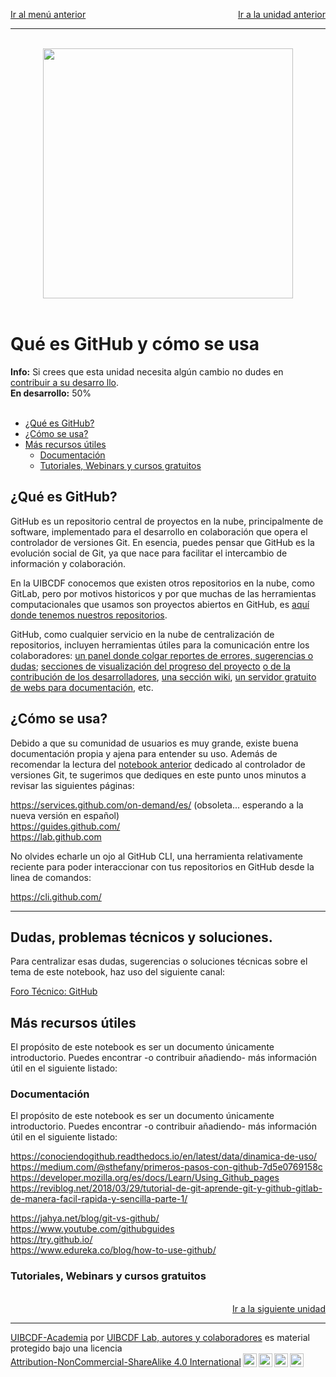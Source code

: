 <p style="text-align:left;">
   <a href="../README.md">Ir al menú anterior</a>
   <span style="float:right;">
        <a href="../Git/Git.md">Ir a la unidad anterior</a>
   </span>
</p>

-----

<br>
<center>
<img src="https://octodex.github.com/images/original.png" width="400">
</center>
<br>

# Qué es GitHub y cómo se usa

<div class="alert alert-info" role="alert">
<strong>Info:</strong> Si crees que esta unidad necesita algún cambio no dudes en <a href="../../../../UIBCDF-Academia/Como_contribuir/Como_contribuir.md" class="alert-link">contribuir a su desarro
llo</a>.
</div>

<div class="alert alert-danger" role="alert">
<strong>En desarrollo:</strong> 50% 
</div>

<br>

- [¿Qué es GitHub?](#¿Qué-es-GitHub?)
- [¿Cómo se usa?](#¿Cómo-se-usa?)
- [Más recursos útiles](#recursos)
    - [Documentación](#documentacion)
    - [Tutoriales, Webinars y cursos gratuitos](#tutoriales)


## ¿Qué es GitHub?

GitHub es un repositorio central de proyectos en la nube, principalmente de software, implementado para el desarrollo en colaboración que opera el controlador de versiones Git. En esencia, puedes pensar que GitHub es la evolución social de Git, ya que nace para facilitar el intercambio de información y colaboración.

En la UIBCDF conocemos que existen otros repositorios en la nube, como GitLab, pero por motivos historicos y por que muchas de las herramientas computacionales que usamos son proyectos abiertos en GitHub, es [aquí donde tenemos nuestros repositorios][github_uibcdf].

GitHub, como cualquier servicio en la nube de centralización de repositorios, incluyen herramientas útiles para la comunicación entre los colaboradores: [un panel donde colgar reportes de errores, sugerencias o dudas][issues_board]; [secciones de visualización del progreso del proyecto][pulse] [o de la contribución de los desarrolladores][contributors], [una sección wiki][wiki], [un servidor gratuito de webs para documentación][github_pages], etc. 

## ¿Cómo se usa?

Debido a que su comunidad de usuarios es muy grande, existe buena documentación propia y ajena para entender su uso. Además de recomendar la lectura del [notebook anterior](Git.ipynb) dedicado al controlador de versiones Git, te sugerimos que dediques en este punto unos minutos a revisar las siguientes páginas:

https://services.github.com/on-demand/es/  (obsoleta... esperando a la nueva versión en español)   
https://guides.github.com/   
https://lab.github.com    

No olvides echarle un ojo al GitHub CLI, una herramienta relativamente reciente para poder
interaccionar con tus repositorios en GitHub desde la linea de comandos:

https://cli.github.com/

---

## Dudas, problemas técnicos y soluciones. <a class="anchor" id="dudas"></a>

Para centralizar esas dudas, sugerencias o soluciones técnicas sobre el tema de este notebook, haz uso del siguiente canal:

[Foro Técnico: GitHub](https://github.com/uibcdf/Academia/issues/3)

## Más recursos útiles <a class="anchor" id="recursos"></a>

El propósito de este notebook es ser un documento únicamente introductorio. Puedes encontrar -o contribuir añadiendo- más información útil en el siguiente listado:

### Documentación <a class="anchor" id="documentacion"></a>

El propósito de este notebook es ser un documento únicamente introductorio. Puedes encontrar -o contribuir añadiendo- más información útil en el siguiente listado:

https://conociendogithub.readthedocs.io/en/latest/data/dinamica-de-uso/  
https://medium.com/@sthefany/primeros-pasos-con-github-7d5e0769158c  
https://developer.mozilla.org/es/docs/Learn/Using_Github_pages  
https://reviblog.net/2018/03/29/tutorial-de-git-aprende-git-y-github-gitlab-de-manera-facil-rapida-y-sencilla-parte-1/  

https://jahya.net/blog/git-vs-github/  
https://www.youtube.com/githubguides  
https://try.github.io/  
https://www.edureka.co/blog/how-to-use-github/  

### Tutoriales, Webinars y cursos gratuitos <a class="anchor" id="tutoriales"></a>

<br />

<div style='text-align: right;'> <a href="../Documentacion/README.md">Ir a la siguiente unidad</a> </div>

-------
<p xmlns:cc="http://creativecommons.org/ns#" xmlns:dct="http://purl.org/dc/terms/"><a property="dct:title" rel="cc:attributionURL" href="https://github.com/uibcdf/Academia">UIBCDF-Academia</a> por <a rel="cc:attributionURL dct:creator" property="cc:attributionName" href="https://github.com/uibcdf/Academia/graphs/contributors">UIBCDF Lab, autores y colaboradores</a> es material protegido bajo una licencia <a href="http://creativecommons.org/licenses/by-nc-sa/4.0/deed.es?ref=chooser-v1" target="_blank" rel="license noopener noreferrer" style="display:inline-block;">Attribution-NonCommercial-ShareAlike 4.0 International<img style="height:22px!important;margin-left:3px;vertical-align:text-bottom;" src="https://mirrors.creativecommons.org/presskit/icons/cc.svg?ref=chooser-v1"><img style="height:22px!important;margin-left:3px;vertical-align:text-bottom;" src="https://mirrors.creativecommons.org/presskit/icons/by.svg?ref=chooser-v1"><img style="height:22px!important;margin-left:3px;vertical-align:text-bottom;" src="https://mirrors.creativecommons.org/presskit/icons/nc.svg?ref=chooser-v1"><img style="height:22px!important;margin-left:3px;vertical-align:text-bottom;" src="https://mirrors.creativecommons.org/presskit/icons/sa.svg?ref=chooser-v1"></a></p>


[github_uibcdf]: https://github.com/uibcdf
[issues_board]: https://github.com/uibcdf/Academia/issues
[pulse]: https://github.com/uibcdf/Academia/pulse
[github_pages]: https://pages.github.com/
[wiki]: https://github.com/uibcdf/Academia/wiki
[contributors]: https://github.com/uibcdf/Academia/graphs/contributors

